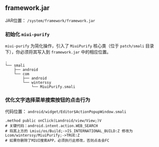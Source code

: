 ## framework.jar
JAR位置： `/system/framework/framework.jar`

### 初始化 `miui-purify`

`miui-purify` 为简化操作，引入了 `MiuiPurify` 核心类（位于 `patch/smali` 目录下），你必须将其写入到 `framework.jar` 中的相应位置。

```
.
└── smali
    ├── android
    └── com
        ├── android
        └── winterssy
            └── MiuiPurify.smali
```

### 优化文字选择菜单搜索按钮的点击行为

代码位置： `android/widget/Editor$ActionPopupWindow.smali`
```
.method public onClick(Landroid/view/View;)V
# 关键代码：android.intent.action.WEB_SEARCH
# 将其上方的 Lmiui/os/Build;->IS_INTERNATIONAL_BUILD:Z 修改为 Lcom/winterssy/MiuiPurify;->TRUE:Z
# 如果你删除了MIUI搜索APP，必须执行此修改，否则点击会FC
```

